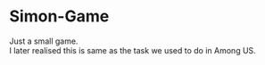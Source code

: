 # Simon-Game
Just a small game.
<br/>
I later realised this is same as the task we used to do in Among US.
